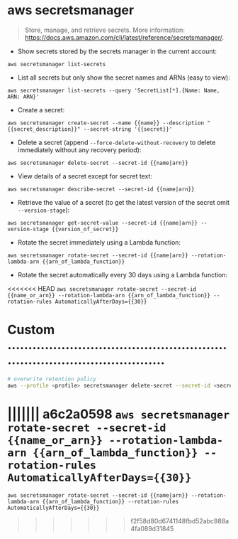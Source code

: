 # aws secretsmanager

> Store, manage, and retrieve secrets.
> More information: <https://docs.aws.amazon.com/cli/latest/reference/secretsmanager/>.

- Show secrets stored by the secrets manager in the current account:

`aws secretsmanager list-secrets`

- List all secrets but only show the secret names and ARNs (easy to view):

`aws secretsmanager list-secrets --query 'SecretList[*].{Name: Name, ARN: ARN}'`

- Create a secret:

`aws secretsmanager create-secret --name {{name}} --description "{{secret_description}}" --secret-string '{{secret}}'`

- Delete a secret (append `--force-delete-without-recovery` to delete immediately without any recovery period):

`aws secretsmanager delete-secret --secret-id {{name|arn}}`

- View details of a secret except for secret text:

`aws secretsmanager describe-secret --secret-id {{name|arn}}`

- Retrieve the value of a secret (to get the latest version of the secret omit `--version-stage`):

`aws secretsmanager get-secret-value --secret-id {{name|arn}} --version-stage {{version_of_secret}}`

- Rotate the secret immediately using a Lambda function:

`aws secretsmanager rotate-secret --secret-id {{name|arn}} --rotation-lambda-arn {{arn_of_lambda_function}}`

- Rotate the secret automatically every 30 days using a Lambda function:

<<<<<<< HEAD
`aws secretsmanager rotate-secret --secret-id {{name_or_arn}} --rotation-lambda-arn {{arn_of_lambda_function}} --rotation-rules AutomaticallyAfterDays={{30}}`



# Custom ...........................................................................................
```bash
# overwrite retention policy
aws --profile <profile> secretsmanager delete-secret --secret-id <secret-id> --force-delete-without-recovery
```
||||||| a6c2a0598
`aws secretsmanager rotate-secret --secret-id {{name_or_arn}} --rotation-lambda-arn {{arn_of_lambda_function}} --rotation-rules AutomaticallyAfterDays={{30}}`
=======
`aws secretsmanager rotate-secret --secret-id {{name|arn}} --rotation-lambda-arn {{arn_of_lambda_function}} --rotation-rules AutomaticallyAfterDays={{30}}`
>>>>>>> f2f58d80d6741148fbd52abc988a4fa089d31845
